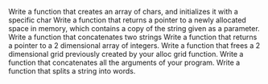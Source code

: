 Write a function that creates an array of chars,
and initializes it with a specific char
Write a function that returns a pointer to a newly allocated space in memory,
which contains a copy of the string given as a parameter.
Write a function that concatenates two strings
Write a function that returns a pointer to a 2 dimensional array of integers.
Write a function that frees a 2 dimensional grid previously 
created by your alloc grid function.
Write a function that concatenates all the arguments of your program.
Write a function that splits a string into words.
